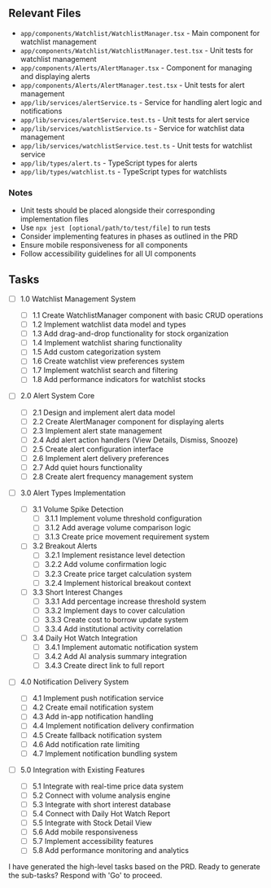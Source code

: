## Relevant Files

- `app/components/Watchlist/WatchlistManager.tsx` - Main component for watchlist management
- `app/components/Watchlist/WatchlistManager.test.tsx` - Unit tests for watchlist management
- `app/components/Alerts/AlertManager.tsx` - Component for managing and displaying alerts
- `app/components/Alerts/AlertManager.test.tsx` - Unit tests for alert management
- `app/lib/services/alertService.ts` - Service for handling alert logic and notifications
- `app/lib/services/alertService.test.ts` - Unit tests for alert service
- `app/lib/services/watchlistService.ts` - Service for watchlist data management
- `app/lib/services/watchlistService.test.ts` - Unit tests for watchlist service
- `app/lib/types/alert.ts` - TypeScript types for alerts
- `app/lib/types/watchlist.ts` - TypeScript types for watchlists

### Notes

- Unit tests should be placed alongside their corresponding implementation files
- Use `npx jest [optional/path/to/test/file]` to run tests
- Consider implementing features in phases as outlined in the PRD
- Ensure mobile responsiveness for all components
- Follow accessibility guidelines for all UI components

## Tasks

- [ ] 1.0 Watchlist Management System

  - [ ] 1.1 Create WatchlistManager component with basic CRUD operations
  - [ ] 1.2 Implement watchlist data model and types
  - [ ] 1.3 Add drag-and-drop functionality for stock organization
  - [ ] 1.4 Implement watchlist sharing functionality
  - [ ] 1.5 Add custom categorization system
  - [ ] 1.6 Create watchlist view preferences system
  - [ ] 1.7 Implement watchlist search and filtering
  - [ ] 1.8 Add performance indicators for watchlist stocks

- [ ] 2.0 Alert System Core

  - [ ] 2.1 Design and implement alert data model
  - [ ] 2.2 Create AlertManager component for displaying alerts
  - [ ] 2.3 Implement alert state management
  - [ ] 2.4 Add alert action handlers (View Details, Dismiss, Snooze)
  - [ ] 2.5 Create alert configuration interface
  - [ ] 2.6 Implement alert delivery preferences
  - [ ] 2.7 Add quiet hours functionality
  - [ ] 2.8 Create alert frequency management system

- [ ] 3.0 Alert Types Implementation

  - [ ] 3.1 Volume Spike Detection
    - [ ] 3.1.1 Implement volume threshold configuration
    - [ ] 3.1.2 Add average volume comparison logic
    - [ ] 3.1.3 Create price movement requirement system
  - [ ] 3.2 Breakout Alerts
    - [ ] 3.2.1 Implement resistance level detection
    - [ ] 3.2.2 Add volume confirmation logic
    - [ ] 3.2.3 Create price target calculation system
    - [ ] 3.2.4 Implement historical breakout context
  - [ ] 3.3 Short Interest Changes
    - [ ] 3.3.1 Add percentage increase threshold system
    - [ ] 3.3.2 Implement days to cover calculation
    - [ ] 3.3.3 Create cost to borrow update system
    - [ ] 3.3.4 Add institutional activity correlation
  - [ ] 3.4 Daily Hot Watch Integration
    - [ ] 3.4.1 Implement automatic notification system
    - [ ] 3.4.2 Add AI analysis summary integration
    - [ ] 3.4.3 Create direct link to full report

- [ ] 4.0 Notification Delivery System

  - [ ] 4.1 Implement push notification service
  - [ ] 4.2 Create email notification system
  - [ ] 4.3 Add in-app notification handling
  - [ ] 4.4 Implement notification delivery confirmation
  - [ ] 4.5 Create fallback notification system
  - [ ] 4.6 Add notification rate limiting
  - [ ] 4.7 Implement notification bundling system

- [ ] 5.0 Integration with Existing Features
  - [ ] 5.1 Integrate with real-time price data system
  - [ ] 5.2 Connect with volume analysis engine
  - [ ] 5.3 Integrate with short interest database
  - [ ] 5.4 Connect with Daily Hot Watch Report
  - [ ] 5.5 Integrate with Stock Detail View
  - [ ] 5.6 Add mobile responsiveness
  - [ ] 5.7 Implement accessibility features
  - [ ] 5.8 Add performance monitoring and analytics

I have generated the high-level tasks based on the PRD. Ready to generate the sub-tasks? Respond with 'Go' to proceed.
